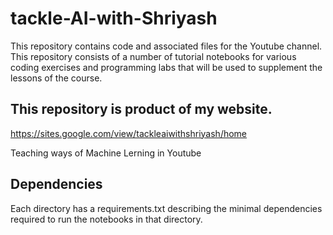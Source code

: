 # tackle-AI-with-Shriyash

This repository contains code and associated files for the Youtube channel. This repository consists of a number of tutorial notebooks for various coding exercises and programming labs that will be used to supplement the lessons of the course.

## This repository is product of my website.

https://sites.google.com/view/tackleaiwithshriyash/home

Teaching ways of Machine Lerning in Youtube

## Dependencies
Each directory has a requirements.txt describing the minimal dependencies required to run the notebooks in that directory.
